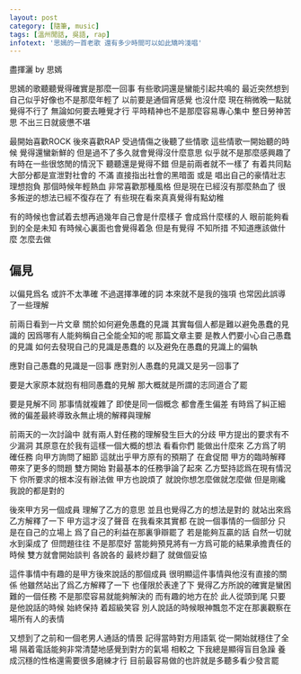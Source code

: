 ```yaml
---
layout: post
category: [隨筆, music]
tags: [溫州閒話, 吳語, rap]
infotext: '思嫣的一首老歌 還有多少時間可以如此矯吟淺唱'
---
```


<script src="{{ BASE_PATH }}/assets/audiojs/audio.js"></script>
<script>
  audiojs.events.ready(function() {
    audiojs.createAll();
  });
</script>


盡揮灑 by 思嫣

<!-- ##### `The audio file has been reduced into 32 kbit.` -->

<audio src="{{ BASE_PATH }}/files/2014-09-27-盡揮灑-偏見/盡揮灑-思嫣.mp3" preload="none"></audio>


思嫣的歌聽聽覺得確實是那麼一回事 有些歌詞還是蠻能引起共鳴的 最近突然想到自己似乎好像也不是那麼年輕了 以前要是通個宵感覺
也沒什麼 現在稍微晚一點就覺得不行了 無論如何要去睡覺才行 平時精神也不是那麼容易專心集中 整日勞神苦思 不出三日就疲憊不堪

<!-- more -->

最開始喜歡ROCK 後來喜歡RAP 受過情傷之後聽了些情歌 這些情歌一開始聽的時候 覺得還蠻新鮮的 但是過不了多久就會覺得沒什麼意思 
似乎就不是那麼感興趣了 有時在一些很悠閒的情況下 聽聽還是覺得不錯 但是前兩者就不一樣了 有着共同點 大部分都是宣泄對社會的
不滿 直接指出社會的黑暗面 或是 唱出自己的豪情壯志 理想抱負 那個時候年輕熱血 非常喜歡那種風格 但是現在已經沒有那麼熱血了 
很多叛逆的想法已經不復存在了 有些現在看來真真覺得有點幼稚

有的時候也會試着去想再過幾年自己會是什麼樣子 會成爲什麼樣的人 眼前能夠看到的全是未知 有時候心裏面也會覺得着急 但是有覺得
不知所措 不知道應該做什麼 怎麼去做

## 偏見

以偏見爲名 或許不太準確 不過選擇準確的詞 本來就不是我的強項 也常因此誤導了一些理解

前兩日看到一片文章 關於如何避免愚蠢的見識 其實每個人都是難以避免愚蠢的見識的 因爲哪有人能夠稱自己全能全知的呢 那篇文章主要
是教人們要小心自己愚蠢的見識 如何去發現自己的見識是愚蠢的 以及避免在愚蠢的見識上的偏執

應對自己愚蠢的見識是一回事 應對別人愚蠢的見識又是另一回事了

要是大家原本就抱有相同愚蠢的見解 那大概就是所謂的志同道合了罷

要是見解不同 那事情就複雜了 即使是同一個概念 都會產生偏差 有時爲了糾正細微的偏差最終導致永無止境的解釋與理解

前兩天的一次討論中 就有兩人對任務的理解發生巨大的分歧 甲方提出的要求有不少漏洞 其原意在於我有這樣一個大概的想法 看看你們
能做出什麼來 乙方爲了明確任務 向甲方詢問了細節 這就出乎甲方原有的預期了 在倉促間 甲方的臨時解釋帶來了更多的問題 雙方開始
對最基本的任務爭論了起來 乙方堅持認爲在現有情況下 你所要求的根本沒有辦法做 甲方也說煩了 就說你想怎麼做就怎麼做 但是剛纔
我說的都是對的

後來甲方另一個成員 理解了乙方的意思 並且也覺得乙方的想法是對的 就站出來爲乙方解釋了一下 甲方這才沒了聲音 在我看來其實都
在說一個事情的一個部分 只是在自己的立場上 爲了自己的利益在那裏爭辯罷了 若是能夠互贏的話 自然一切就水到渠成了 但問題往往
不是那麼好 當能夠預見將有一方爲可能的結果承擔責任的時候 雙方就會開始談判 各說各的 最終炒翻了 就做個妥協

這件事情中有趣的是甲方後來說話的那個成員 很明顯這件事情與他沒有直接的關係 他雖然站出了爲乙方解釋了一下 也僅限於表達了下
覺得乙方所說的確實是蠻困難的一個任務 不是那麼容易就能夠解決的 而有趣的地方在於 此人從頭到尾 只要是他說話的時候 始終保持
着超級笑容 別人說話的時候眼神飄忽不定在那裏觀察在場所有人的表情

又想到了之前和一個老男人通話的情景 記得當時對方用語氣 從一開始就穩住了全場 隔着電話能夠非常清楚地感覺到對方的氣場 相較之
下我總是顯得盲目急躁 養成沉穩的性格還需要很多磨練才行 目前最容易做的也許就是多聽多看少發言罷